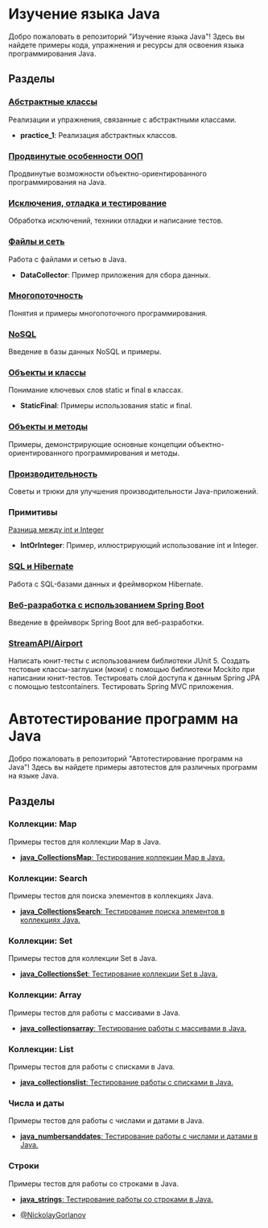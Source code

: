 # Изучение языка Java


Добро пожаловать в репозиторий "Изучение языка Java"! Здесь вы найдете примеры кода, упражнения и ресурсы для освоения языка программирования Java.

## Разделы

### [Абстрактные классы](https://github.com/NickolayGorlanov/Learning-Java/tree/Learning-Java/AbstractClasses/practice_1)
Реализации и упражнения, связанные с абстрактными классами.

- **practice_1**: Реализация абстрактных классов.

### [Продвинутые особенности ООП](https://github.com/NickolayGorlanov/Learning-Java/tree/Learning-Java/AdvancedOOPFeatures)
Продвинутые возможности объектно-ориентированного программирования на Java.

### [Исключения, отладка и тестирование](https://github.com/NickolayGorlanov/Learning-Java/tree/Learning-Java/ExceptionsDebuggingAndTesting)
Обработка исключений, техники отладки и написание тестов.

### [Файлы и сеть](https://github.com/NickolayGorlanov/Learning-Java/tree/Learning-Java/FilesAndNetwork/DataCollector)
Работа с файлами и сетью в Java.

- **DataCollector**: Пример приложения для сбора данных.

### [Многопоточность](https://github.com/NickolayGorlanov/Learning-Java/tree/Learning-Java/Multithreading)
Понятия и примеры многопоточного программирования.

### [NoSQL](https://github.com/NickolayGorlanov/Learning-Java/tree/Learning-Java/NoSQL)
Введение в базы данных NoSQL и примеры.

### [Объекты и классы](https://github.com/NickolayGorlanov/Learning-Java/tree/Learning-Java/ObjectsAndClasses_StaticFinal)
Понимание ключевых слов static и final в классах.

- **StaticFinal**: Примеры использования static и final.

### [Объекты и методы](https://github.com/NickolayGorlanov/Learning-Java/tree/Learning-Java/ObjectsAndMethods)
Примеры, демонстрирующие основные концепции объектно-ориентированного программирования и методы.

### [Производительность](https://github.com/NickolayGorlanov/Learning-Java/tree/Learning-Java/Performance)
Советы и трюки для улучшения производительности Java-приложений.

### Примитивы
[Разница между int и Integer](https://github.com/NickolayGorlanov/Learning-Java/tree/Learning-Java/Primitives/IntOrInteger)

- **IntOrInteger**: Пример, иллюстрирующий использование int и Integer.

### [SQL и Hibernate](https://github.com/NickolayGorlanov/Learning-Java/tree/Learning-Java/SQLAndHibernate)
Работа с SQL-базами данных и фреймворком Hibernate.

### [Веб-разработка с использованием Spring Boot](https://github.com/NickolayGorlanov/Learning-Java/tree/Learning-Java/SpringBootWebDevelopment)
Введение в фреймворк Spring Boot для веб-разработки.

### [StreamAPI/Airport](https://github.com/NickolayGorlanov/Learning-Java/tree/Learning-Java/StreamAPI/Airport)
Написать юнит-тесты с использованием библиотеки JUnit 5.
Создать тестовые классы-заглушки (моки) с помощью библиотеки Mockito при написании юнит-тестов.
Тестировать слой доступа к данным Spring JPA с помощью testcontainers.
Тестировать Spring MVC приложения.

# Автотестирование программ на Java

Добро пожаловать в репозиторий "Автотестирование программ на Java"! Здесь вы найдете примеры автотестов для различных программ на языке Java.

## Разделы

### Коллекции: Map
Примеры тестов для коллекции Map в Java.

- [**java_CollectionsMap**: Тестирование коллекции Map в Java.](https://github.com/NickolayGorlanov/Learning-Java/tree/Learning-Java/java_CollectionsMap)

### Коллекции: Search
Примеры тестов для поиска элементов в коллекциях Java.

- [**java_CollectionsSearch**: Тестирование поиска элементов в коллекциях Java.](https://github.com/NickolayGorlanov/Learning-Java/tree/Learning-Java/java_CollectionsSearch)

### Коллекции: Set
Примеры тестов для коллекции Set в Java.

- [**java_CollectionsSet**: Тестирование коллекции Set в Java.](https://github.com/NickolayGorlanov/Learning-Java/tree/Learning-Java/java_CollectionsSet)

### Коллекции: Array
Примеры тестов для работы с массивами в Java.

- [**java_collectionsarray**: Тестирование работы с массивами в Java.](https://github.com/NickolayGorlanov/Learning-Java/tree/Learning-Java/java_collectionsarray)

### Коллекции: List
Примеры тестов для работы с списками в Java.

- [**java_collectionslist**: Тестирование работы с списками в Java.](https://github.com/NickolayGorlanov/Learning-Java/tree/Learning-Java/java_collectionslist)

### Числа и даты
Примеры тестов для работы с числами и датами в Java.

- [**java_numbersanddates**: Тестирование работы с числами и датами в Java.](https://github.com/NickolayGorlanov/Learning-Java/tree/Learning-Java/java_numbersanddates)

### Строки
Примеры тестов для работы со строками в Java.

- [**java_strings**: Тестирование работы со строками в Java.](https://github.com/NickolayGorlanov/Learning-Java/tree/Learning-Java/java_strings)


- [@NickolayGorlanov](https://github.com/NickolayGorlanov/Learning-Java)
